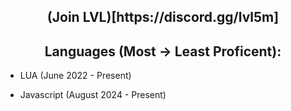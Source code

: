 <h2 align="center">(Join LVL)[https://discord.gg/lvl5m]</h2>

<h2 align="center">Languages (Most -> Least Proficent):</h2>

- LUA (June 2022 - Present)

- Javascript (August 2024 - Present)

